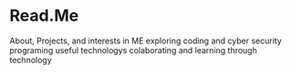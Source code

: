 # Read.Me
About, Projects, and interests in ME
exploring coding and cyber security
programing useful technologys
colaborating and learning through technology
